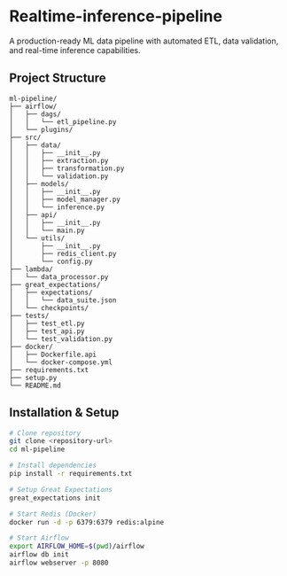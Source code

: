 # Realtime-inference-pipeline
A production-ready ML data pipeline with automated ETL, data validation, and real-time inference capabilities.
## Project Structure

```
ml-pipeline/
├── airflow/
│   ├── dags/
│   │   └── etl_pipeline.py
│   └── plugins/
├── src/
│   ├── data/
│   │   ├── __init__.py
│   │   ├── extraction.py
│   │   ├── transformation.py
│   │   └── validation.py
│   ├── models/
│   │   ├── __init__.py
│   │   ├── model_manager.py
│   │   └── inference.py
│   ├── api/
│   │   ├── __init__.py
│   │   └── main.py
│   └── utils/
│       ├── __init__.py
│       ├── redis_client.py
│       └── config.py
├── lambda/
│   └── data_processor.py
├── great_expectations/
│   ├── expectations/
│   │   └── data_suite.json
│   └── checkpoints/
├── tests/
│   ├── test_etl.py
│   ├── test_api.py
│   └── test_validation.py
├── docker/
│   ├── Dockerfile.api
│   └── docker-compose.yml
├── requirements.txt
├── setup.py
└── README.md
```

## Installation & Setup

```bash
# Clone repository
git clone <repository-url>
cd ml-pipeline

# Install dependencies
pip install -r requirements.txt

# Setup Great Expectations
great_expectations init

# Start Redis (Docker)
docker run -d -p 6379:6379 redis:alpine

# Start Airflow
export AIRFLOW_HOME=$(pwd)/airflow
airflow db init
airflow webserver -p 8080
```
